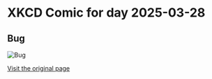 
# XKCD Comic for day 2025-03-28

## Bug

![Bug](https://imgs.xkcd.com/comics/bug.png "The universe started in 1970.  Anyone claiming to be over 38 is lying about their age.")

[Visit the original page](https://xkcd.com/376/)
